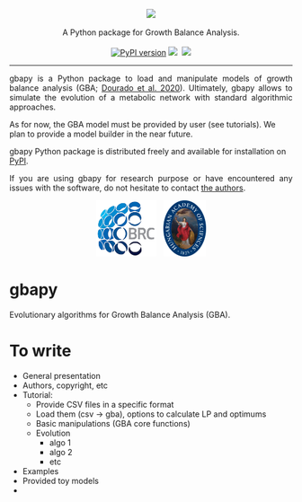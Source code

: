 <p align="center">
  <img src="https://github.com/user-attachments/assets/d2342e1a-e4d4-49fb-a18b-e7e24c12bd06" width=300 />
</p>
<p align="center">
  A Python package for Growth Balance Analysis.
  <br/><br/>
  <a href="https://badge.fury.io/py/gbapy"><img src="https://badge.fury.io/py/gbapy.svg" alt="PyPI version" height="18"></a>
  <a href="https://github.com/charlesrocabert/gbapy/actions"><img src="https://github.com/charlesrocabert/gbapy/workflows/Upload Python Package/badge.svg" /></a>&nbsp;
  <a href="https://github.com/charlesrocabert/gbapy/LICENSE.html"><img src="https://img.shields.io/badge/License-GPLv3-blue.svg" /></a>
</p>

-----------------

<p align="justify">
gbapy is a Python package to load and manipulate models of growth balance analysis (GBA; <a href="https://doi.org/10.1038/s41467-020-14751-w" target="_blank">Dourado et al. 2020</a>). Ultimately, gbapy allows to simulate the evolution of a metabolic network with standard algorithmic approaches.

As for now, the GBA model must be provided by user (see tutorials). We plan to provide a model builder in the near future.

gbapy Python package is distributed freely and available for installation on <a href="https://pypi.org/" target="_blank">PyPI</a>.
</p>

<p align="justify">
If you are using gbapy for research purpose or have encountered any issues with the software, do not hesitate to contact <a href="mailto:charles[DOT]rocabert[AT]hhu[DOT]de">the authors</a>.
</p>

<p align="center">
<img src="https://github.com/charlesrocabert/MetEvolSim/raw/master/pic/BRC_logo.png" height="100px"></a>&nbsp;&nbsp;&nbsp;<img src="https://github.com/charlesrocabert/MetEvolSim/raw/master/pic/MTA_logo.png" height="100px"></a>
</p>

# gbapy
Evolutionary algorithms for Growth Balance Analysis (GBA).

# To write
- General presentation
- Authors, copyright, etc
- Tutorial:
  - Provide CSV files in a specific format
  - Load them (csv -> gba), options to calculate LP and optimums
  - Basic manipulations (GBA core functions)
  - Evolution
    - algo 1
    - algo 2
    - etc
- Examples
- Provided toy models
- 
